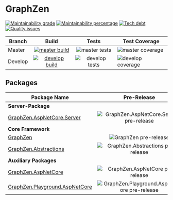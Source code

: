 # GraphZen

[![Maintainability grade](https://img.shields.io/codeclimate/maintainability/GraphZen/graphzen-dotnet.svg)](ccurl)
[![Maintainability percentage](https://img.shields.io/codeclimate/maintainability-percentage/GraphZen/graphzen-dotnet.svg)](ccurl)
[![Tech debt](https://img.shields.io/codeclimate/tech-debt/GraphZen/graphzen-dotnet.svg)](ccurl)
[![Quality issues](https://img.shields.io/codeclimate/issues/GraphZen/graphzen-dotnet.svg)][ccurl]

[ccurl]: https://codeclimate.com/github/GraphZen/graphzen-dotnet

| Branch  |            Build             |         Tests         | Test Coverage            |
| ------- | :--------------------------: | :-------------------: | ------------------------ |
| Master  | [![master build][bbm]][bum]  | ![master tests][tbm]  | ![master coverage][cbd]  |
| Develop | [![develop build][bbd]][bud] | ![develop tests][tbd] | ![develop coverage][cbd] |

[bbm]: https://img.shields.io/azure-devops/build/graphzen/graphzen/4/master.svg
[bbd]: https://img.shields.io/azure-devops/build/graphzen/graphzen/4/develop.svg
[bum]: https://dev.azure.com/graphzen/GraphZen/_build?definitionId=4&branchName=master
[bud]: https://dev.azure.com/graphzen/GraphZen/_build?definitionId=4&branchName=develop
[tbm]: https://img.shields.io/azure-devops/tests/graphzen/graphzen/4/master.svg
[tbd]: https://img.shields.io/azure-devops/tests/graphzen/graphzen/4/develop.svg
[cbm]: https://img.shields.io/azure-devops/coverage/graphzen/graphzen/4.svg
[cbd]: https://img.shields.io/azure-devops/coverage/graphzen/graphzen/4/develop.svg

## Packages

| Package Name                                                         |                                    Pre-Release                                     |                                   Release                                   | Description |
| -------------------------------------------------------------------- | :--------------------------------------------------------------------------------: | :-------------------------------------------------------------------------: | :---------: |
| **Server-Package**                                                   |
| [GraphZen.AspNetCore.Server][graphzen.aspnetcore.server.url]         |     ![GraphZen.AspNetCore.Server pre-release][graphzen.aspnetcore.server.vpre]     |     ![GraphZen.AspNetCore.Server release][graphzen.aspnetcore.server.v]     |             |
| **Core Framework**                                                   |
| [GraphZen][graphzen.url]                                             |                       ![GraphZen pre-release][graphzen.vpre]                       |                       ![GraphZen release][graphzen.v]                       |             |
| [GraphZen.Abstractions][graphzen.abstractions.url]                   |          ![GraphZen.Abstractions pre-release][graphzen.abstractions.vpre]          |          ![GraphZen.Abstractions release][graphzen.abstractions.v]          |             |
| **Auxiliary Packages**                                               |
| [GraphZen.AspNetCore][graphzen.aspnetcore.url]                       |            ![GraphZen.AspNetCore pre-release][graphzen.aspnetcore.vpre]            |            ![GraphZen.AspNetCore release][graphzen.aspnetcore.v]            |             |
| [GraphZen.Playground.AspNetCore][graphzen.playground.aspnetcore.url] | ![GraphZen.Playground.AspNetCore pre-release][graphzen.playground.aspnetcore.vpre] | ![GraphZen.Playground.AspNetCore release][graphzen.playground.aspnetcore.v] |             |

[graphzen.aspnetcore.server.url]: https://www.nuget.org/packages/GraphZen.AspNetCore.Server
[graphzen.aspnetcore.server.v]: https://img.shields.io/nuget/v/GraphZen.AspNetCore.Server.svg
[graphzen.aspnetcore.server.vpre]: https://img.shields.io/nuget/vpre/GraphZen.AspNetCore.Server.svg
[graphzen.url]: https://www.nuget.org/packages/GraphZen
[graphzen.v]: https://img.shields.io/nuget/v/GraphZen.svg
[graphzen.vpre]: https://img.shields.io/nuget/vpre/GraphZen.svg
[graphzen.abstractions.url]: https://www.nuget.org/packages/GraphZen.Abstractions
[graphzen.abstractions.v]: https://img.shields.io/nuget/v/GraphZen.Abstractions.svg
[graphzen.abstractions.vpre]: https://img.shields.io/nuget/vpre/GraphZen.Abstractions.svg
[graphzen.aspnetcore.url]: https://www.nuget.org/packages/GraphZen.AspNetCore
[graphzen.aspnetcore.v]: https://img.shields.io/nuget/v/GraphZen.AspNetCore.svg
[graphzen.aspnetcore.vpre]: https://img.shields.io/nuget/vpre/GraphZen.AspNetCore.svg
[graphzen.playground.url]: https://www.nuget.org/packages/GraphZen.Playground
[graphzen.playground.v]: https://img.shields.io/nuget/v/GraphZen.Playground.svg
[graphzen.playground.vpre]: https://img.shields.io/nuget/vpre/GraphZen.Playground.svg
[graphzen.playground.aspnetcore.url]: https://www.nuget.org/packages/GraphZen.Playground.AspNetCore
[graphzen.playground.aspnetcore.v]: https://img.shields.io/nuget/v/GraphZen.Playground.AspNetCore.svg
[graphzen.playground.aspnetcore.vpre]: https://img.shields.io/nuget/vpre/GraphZen.Playground.AspNetCore.svg
